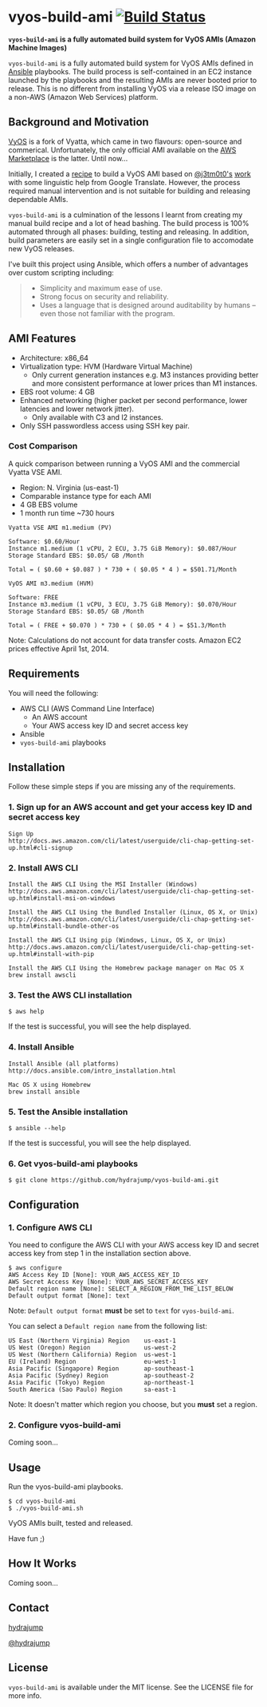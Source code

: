 # vyos-build-ami [![Build Status](https://travis-ci.org/hydrajump/vyos-build-ami.svg?branch=master)](https://travis-ci.org/hydrajump/vyos-build-ami)

**`vyos-build-ami` is a fully automated build system for VyOS AMIs (Amazon Machine Images)**

`vyos-build-ami` is a fully automated build system for VyOS AMIs defined in [Ansible](http://ansible.com/) playbooks. The build process is self-contained in an EC2 instance launched by the playbooks and the resulting AMIs are never booted prior to release. This is no different from installing VyOS via a release ISO image on a non-AWS (Amazon Web Services) platform.

## Background and Motivation

[VyOS](http://vyos.net) is a fork of Vyatta, which came in two flavours: open-source and commerical. Unfortunately, the only official AMI available on the [AWS Marketplace](https://aws.amazon.com/marketplace/) is the latter. Until now...

Initially, I created a [recipe]() to build a VyOS AMI based on [@j3tm0t0's](https://twitter.com/j3tm0t0) [work](http://d.hatena.ne.jp/j3tm0t0/20131026/1382797766) with some linguistic help from Google Translate. However, the process required manual intervention and is not suitable for building and releasing dependable AMIs.

`vyos-build-ami` is a culmination of the lessons I learnt from creating my manual build recipe and a lot of head bashing. The build process is 100% automated through all phases: building, testing and releasing. In addition, build parameters are easily set in a single configuration file to accomodate new VyOS releases.

I've built this project using Ansible, which offers a number of advantages over custom scripting including:

>- Simplicity and maximum ease of use.
>- Strong focus on security and reliability.
>- Uses a language that is designed around auditability by humans – even those not familiar with the program.


## AMI Features

- Architecture: x86_64
- Virtualization type: HVM (Hardware Virtual Machine)
    - Only current generation instances e.g. M3 instances providing better and more consistent performance at lower prices than M1 instances.
- EBS root volume: 4 GB
- Enhanced networking (higher packet per second performance, lower latencies and lower network jitter).
    - Only available with C3 and I2 instances.
- Only SSH passwordless access using SSH key pair.

### Cost Comparison

A quick comparison between running a VyOS AMI and the commercial Vyatta VSE AMI.

- Region: N. Virginia (us-east-1)
- Comparable instance type for each AMI
- 4 GB EBS volume
- 1 month run time ~730 hours

```shell
Vyatta VSE AMI m1.medium (PV)

Software: $0.60/Hour
Instance m1.medium (1 vCPU, 2 ECU, 3.75 GiB Memory): $0.087/Hour
Storage Standard EBS: $0.05/ GB /Month

Total = ( $0.60 + $0.087 ) * 730 + ( $0.05 * 4 ) = $501.71/Month
```

```shell
VyOS AMI m3.medium (HVM)

Software: FREE
Instance m3.medium (1 vCPU, 3 ECU, 3.75 GiB Memory): $0.070/Hour
Storage Standard EBS: $0.05/ GB /Month

Total = ( FREE + $0.070 ) * 730 + ( $0.05 * 4 ) = $51.3/Month
```

Note: Calculations do not account for data transfer costs. Amazon EC2 prices effective April 1st, 2014.


## Requirements

You will need the following:

- AWS CLI (AWS Command Line Interface)
    - An AWS account
    - Your AWS access key ID and secret access key
- Ansible
- `vyos-build-ami` playbooks


## Installation

Follow these simple steps if you are missing any of the requirements.

### 1. Sign up for an AWS account and get your access key ID and secret access key

```shell
Sign Up
http://docs.aws.amazon.com/cli/latest/userguide/cli-chap-getting-set-up.html#cli-signup
```

### 2. Install AWS CLI

```shell
Install the AWS CLI Using the MSI Installer (Windows)
http://docs.aws.amazon.com/cli/latest/userguide/cli-chap-getting-set-up.html#install-msi-on-windows

Install the AWS CLI Using the Bundled Installer (Linux, OS X, or Unix)
http://docs.aws.amazon.com/cli/latest/userguide/cli-chap-getting-set-up.html#install-bundle-other-os

Install the AWS CLI Using pip (Windows, Linux, OS X, or Unix)
http://docs.aws.amazon.com/cli/latest/userguide/cli-chap-getting-set-up.html#install-with-pip

Install the AWS CLI Using the Homebrew package manager on Mac OS X
brew install awscli
```

### 3. Test the AWS CLI installation

```shell
$ aws help
```

If the test is successful, you will see the help displayed.

### 4. Install Ansible

```shell
Install Ansible (all platforms)
http://docs.ansible.com/intro_installation.html

Mac OS X using Homebrew
brew install ansible
```

### 5. Test the Ansible installation

```shell
$ ansible --help
```

If the test is successful, you will see the help displayed.

### 6. Get vyos-build-ami playbooks

```shell
$ git clone https://github.com/hydrajump/vyos-build-ami.git
```


## Configuration

### 1. Configure AWS CLI

You need to configure the AWS CLI with your AWS access key ID and secret access key from step 1 in the installation section above.

```shell
$ aws configure
AWS Access Key ID [None]: YOUR_AWS_ACCESS_KEY_ID
AWS Secret Access Key [None]: YOUR_AWS_SECRET_ACCESS_KEY
Default region name [None]: SELECT_A_REGION_FROM_THE_LIST_BELOW
Default output format [None]: text
```

Note: `Default output format` **must** be set to `text` for `vyos-build-ami`.

You can select a `Default region name` from the following list:

```shell
US East (Northern Virginia) Region    us-east-1
US West (Oregon) Region               us-west-2
US West (Northern California) Region  us-west-1
EU (Ireland) Region                   eu-west-1
Asia Pacific (Singapore) Region       ap-southeast-1
Asia Pacific (Sydney) Region          ap-southeast-2
Asia Pacific (Tokyo) Region           ap-northeast-1
South America (Sao Paulo) Region      sa-east-1
```

Note: It doesn't matter which region you choose, but you **must** set a region.

### 2. Configure vyos-build-ami

Coming soon...


## Usage

Run the vyos-build-ami playbooks.

```shell
$ cd vyos-build-ami
$ ./vyos-build-ami.sh
```

VyOS AMIs built, tested and released.

Have fun ;)

## How It Works

Coming soon...


## Contact

[hydrajump](https://github.com/hydrajump)

[@hydrajump](https://twitter.com/hydrajump)


## License

`vyos-build-ami` is available under the MIT license. See the LICENSE file for more info.
